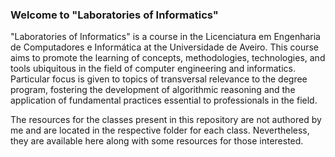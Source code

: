 ### Welcome to "Laboratories of Informatics"

"Laboratories of Informatics" is a course in the Licenciatura em Engenharia de Computadores e Informática at the Universidade de Aveiro. This course aims to promote the learning of concepts, methodologies, technologies, and tools ubiquitous in the field of computer engineering and informatics. Particular focus is given to topics of transversal relevance to the degree program, fostering the development of algorithmic reasoning and the application of fundamental practices essential to professionals in the field.

The resources for the classes present in this repository are not authored by me and are located in the respective folder for each class. Nevertheless, they are available here along with some resources for those interested.